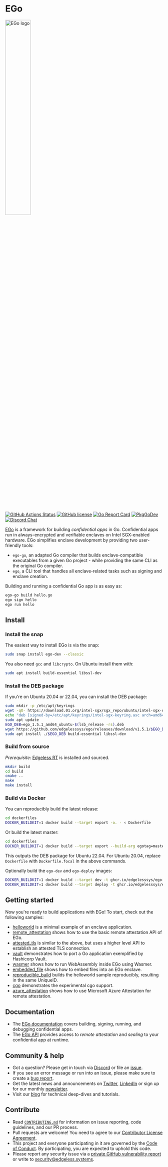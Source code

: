 # EGo

<img src="src/logo.svg" alt="EGo logo" width="40%"/>

[![GitHub Actions Status][github-actions-badge]][github-actions]
[![GitHub license][license-badge]](LICENSE)
[![Go Report Card][go-report-card-badge]][go-report-card]
[![PkgGoDev][go-pkg-badge]][go-pkg]
[![Discord Chat][discord-badge]][discord]

[EGo](https://www.edgeless.systems/products/ego/) is a framework for building *confidential apps* in Go. Confidential apps run in always-encrypted and verifiable enclaves on Intel SGX-enabled hardware. EGo simplifies enclave development by providing two user-friendly tools:

* `ego-go`, an adapted Go compiler that builds enclave-compatible executables from a given Go project - while providing the same CLI as the original Go compiler.
* `ego`, a CLI tool that handles all enclave-related tasks such as signing and enclave creation.

Building and running a confidential Go app is as easy as:

```sh
ego-go build hello.go
ego sign hello
ego run hello
```

## Install

### Install the snap

The easiest way to install EGo is via the snap:

```sh
sudo snap install ego-dev --classic
```

You also need `gcc` and `libcrypto`. On Ubuntu install them with:

```sh
sudo apt install build-essential libssl-dev
```

### Install the DEB package

If you're on Ubuntu 20.04 or 22.04, you can install the DEB package:

```bash
sudo mkdir -p /etc/apt/keyrings
wget -qO- https://download.01.org/intel-sgx/sgx_repo/ubuntu/intel-sgx-deb.key | sudo tee /etc/apt/keyrings/intel-sgx-keyring.asc > /dev/null
echo "deb [signed-by=/etc/apt/keyrings/intel-sgx-keyring.asc arch=amd64] https://download.01.org/intel-sgx/sgx_repo/ubuntu $(lsb_release -cs) main" | sudo tee /etc/apt/sources.list.d/intel-sgx.list
sudo apt update
EGO_DEB=ego_1.5.1_amd64_ubuntu-$(lsb_release -rs).deb
wget https://github.com/edgelesssys/ego/releases/download/v1.5.1/$EGO_DEB
sudo apt install ./$EGO_DEB build-essential libssl-dev
```

### Build from source

*Prerequisite*: [Edgeless RT](https://github.com/edgelesssys/edgelessrt) is installed and sourced.

```sh
mkdir build
cd build
cmake ..
make
make install
```

### Build via Docker

You can reproducibly build the latest release:

```sh
cd dockerfiles
DOCKER_BUILDKIT=1 docker build --target export -o. - < Dockerfile
```

Or build the latest master:

```sh
cd dockerfiles
DOCKER_BUILDKIT=1 docker build --target export --build-arg egotag=master --build-arg erttag=master -o. - < Dockerfile
```

This outputs the DEB package for Ubuntu 22.04.
For Ubuntu 20.04, replace `Dockerfile` with `Dockerfile.focal` in the above commands.

Optionally build the `ego-dev` and `ego-deploy` images:

```sh
DOCKER_BUILDKIT=1 docker build --target dev -t ghcr.io/edgelesssys/ego-dev - < Dockerfile
DOCKER_BUILDKIT=1 docker build --target deploy -t ghcr.io/edgelesssys/ego-deploy - < Dockerfile
```

## Getting started

Now you're ready to build applications with EGo! To start, check out the following samples:

* [helloworld](samples/helloworld) is a minimal example of an enclave application.
* [remote_attestation](samples/remote_attestation) shows how to use the basic remote attestation API of EGo.
* [attested_tls](samples/attested_tls) is similar to the above, but uses a higher level API to establish an attested TLS connection.
* [vault](samples/vault) demonstrates how to port a Go application exemplified by Hashicorp Vault.
* [wasmer](samples/wasmer) shows how to run WebAssembly inside EGo using Wasmer.
* [embedded_file](samples/embedded_file) shows how to embed files into an EGo enclave.
* [reproducible_build](samples/reproducible_build) builds the helloworld sample reproducibly, resulting in the same UniqueID.
* [cgo](samples/cgo) demonstrates the experimental cgo support.
* [azure_attestation](samples/azure_attestation) shows how to use Microsoft Azure Attestation for remote attestation.

## Documentation

* The [EGo documentation](https://docs.edgeless.systems/ego) covers building, signing, running, and debugging confidential apps.
* The [EGo API](https://pkg.go.dev/github.com/edgelesssys/ego) provides access to *remote attestation* and *sealing* to your confidential app at runtime.

## Community & help

* Got a question? Please get in touch via [Discord][discord] or file an [issue](https://github.com/edgelesssys/ego/issues).
* If you see an error message or run into an issue, please make sure to create a [bug report](https://github.com/edgelesssys/ego/issues).
* Get the latest news and announcements on [Twitter](https://twitter.com/EdgelessSystems), [LinkedIn](https://www.linkedin.com/company/edgeless-systems/) or sign up for our monthly [newsletter](https://www.edgeless.systems/#newsletter-signup).
* Visit our [blog](https://blog.edgeless.systems/) for technical deep-dives and tutorials.

## Contribute

* Read [`CONTRIBUTING.md`](CONTRIBUTING.md) for information on issue reporting, code guidelines, and our PR process.
* Pull requests are welcome! You need to agree to our [Contributor License Agreement](https://cla-assistant.io/edgelesssys/ego).
* This project and everyone participating in it are governed by the [Code of Conduct](/CODE_OF_CONDUCT.md). By participating, you are expected to uphold this code.
* Please report any security issue via a [private GitHub vulnerability report](https://github.com/edgelesssys/ego/security/advisories/new) or write to <security@edgeless.systems>.

<!-- refs -->
[github-actions]: https://github.com/edgelesssys/ego/actions
[github-actions-badge]: https://github.com/edgelesssys/ego/workflows/Unit%20Tests/badge.svg
[go-pkg]: https://pkg.go.dev/github.com/edgelesssys/ego
[go-pkg-badge]: https://pkg.go.dev/badge/github.com/edgelesssys/ego
[go-report-card]: https://goreportcard.com/report/github.com/edgelesssys/ego
[go-report-card-badge]: https://goreportcard.com/badge/github.com/edgelesssys/ego
[license-badge]: https://img.shields.io/github/license/edgelesssys/ego
[discord]: https://discord.gg/rH8QTH56JN
[discord-badge]: https://img.shields.io/badge/chat-on%20Discord-blue

